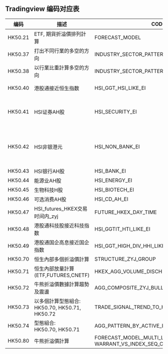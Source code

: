 ## Tradingview 编码对应表

| 编码 | 描述 | CODE | 晚上 | CODE | SIGNAL |
| --- | --- | --- | --- | --- | --- |
|HK50.21| ETF, 期貨折溢價排列計算 | FORECAST_MODEL |  |  | |
|HK50.37| 打出不同行業的多空的方向 | INDUSTRY_SECTOR_PATTERN |  |  | |
|HK50.38| 以行業比重計算多空的方向 | INDUSTRY_SECTOR_PATTERN_SUMMARY |  |  | |
|HK50.40| 港股通接近恒生指数 | HSI_GGT_HSI_LIKE_EI | 港股盤後 | US_PRE_MARKET | |
|HK50.41| HSI证券AH股 | HSI_SECURITY_EI | 美股 (CD, IT, 綜合) | US_MARKET_COMPOSITE | |
|HK50.42| HSI非银港元 | HSI_NON_BANK_EI | MCHI, FXI, YANG, YINN vs HXC | US_MARKET_ZGG_ETF | |
|HK50.43| HSI银行AH股 | HSI_BANK_EI | | | |
|HK50.44| 能源业AH股 | HSI_ENERGY_EI | | | |
|HK50.45| 生物科技H股 | HSI_BIOTECH_EI | | | |
|HK50.46| 可选消费AH股 | HSI_CD_AH_EI | | | |
|HK50.47| HSI_futures_HKEX交易时间内_zyj | FUTURE_HKEX_DAY_TIME | | | |
|HK50.48| 港股通科技股接近科技指数 | HSI_GGTIT_HTI_LIKE_EI | | | |
|HK50.49| 港股通国企高息接近国企指数 | HSI_GGT_HIGH_DIV_HHI_LIKE_E |I | | |
|HK50.70| 恒生內部多個折溢價計算 | STRUCTURE_ZYJ_GROUP | | | |
|HK50.71| 恒生內部放量計算(ETF,FUTURES,CNETF) | HKEX_AGG_VOLUME_DISCH | | | |
|HK50.72| 牛熊折溢價數據計算趨勢及震盪 | AGG_COMPOSITE_ZYJ_BULL_BEAR_PATTERN | | | |
|HK50.73| 以多個計算型態組合:  <br /> HK50.70, HK50.71, HK50.72 | TRADE_SIGNAL_TREND_TO_HOLD_ADV | | | TYPE_TREND_TO_HOLD_ADV |
|HK50.74| 型態組合:  <br /> HK50.70, HK50.71 | AGG_PATTERN_BY_ACTIVE_BS_AND_VOLUME_DISCH | | | AGG_PATTERN_BY_ACTIVE_BS_AND_VOLUME_DISCH |
|HK50.80| 牛熊折溢價計算 | FORECAST_MODEL_MULTI_LOGIC <br /> WARRANT_VS_INDEX_SEQ_COMPARE | | | |
